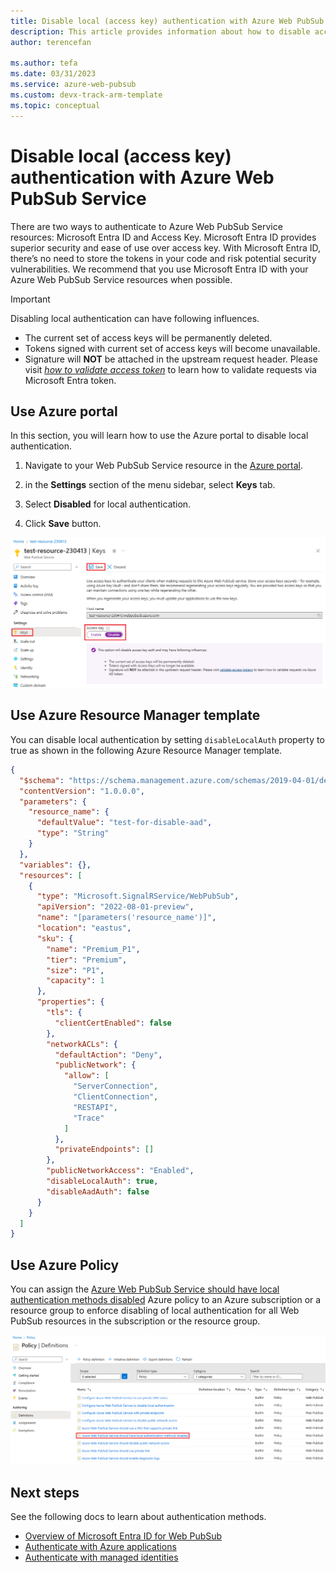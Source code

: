 ```yaml
---
title: Disable local (access key) authentication with Azure Web PubSub Service
description: This article provides information about how to disable access key authentication and use only Microsoft Entra authorization with Azure Web PubSub Service.
author: terencefan

ms.author: tefa
ms.date: 03/31/2023
ms.service: azure-web-pubsub
ms.custom: devx-track-arm-template
ms.topic: conceptual
---
```


# Disable local (access key) authentication with Azure Web PubSub Service

There are two ways to authenticate to Azure Web PubSub Service resources: Microsoft Entra ID and Access Key. Microsoft Entra ID provides superior security and ease of use over access key. With Microsoft Entra ID, there’s no need to store the tokens in your code and risk potential security vulnerabilities. We recommend that you use Microsoft Entra ID with your Azure Web PubSub Service resources when possible.

> [!IMPORTANT]
> Disabling local authentication can have following influences.
>
> - The current set of access keys will be permanently deleted.
> - Tokens signed with current set of access keys will become unavailable.
> - Signature will **NOT** be attached in the upstream request header. Please visit _[how to validate access token](./howto-use-managed-identity.md#validate-access-tokens)_ to learn how to validate requests via Microsoft Entra token.

## Use Azure portal

In this section, you will learn how to use the Azure portal to disable local authentication.

1. Navigate to your Web PubSub Service resource in the [Azure portal](https://portal.azure.com).

2. in the **Settings** section of the menu sidebar, select **Keys** tab.

3. Select **Disabled** for local authentication.

4. Click **Save** button.

![Screenshot of disabling local auth.](./media/howto-disable-local-auth/disable-local-auth.png)

## Use Azure Resource Manager template

You can disable local authentication by setting `disableLocalAuth` property to true as shown in the following Azure Resource Manager template.

```json
{
  "$schema": "https://schema.management.azure.com/schemas/2019-04-01/deploymentTemplate.json#",
  "contentVersion": "1.0.0.0",
  "parameters": {
    "resource_name": {
      "defaultValue": "test-for-disable-aad",
      "type": "String"
    }
  },
  "variables": {},
  "resources": [
    {
      "type": "Microsoft.SignalRService/WebPubSub",
      "apiVersion": "2022-08-01-preview",
      "name": "[parameters('resource_name')]",
      "location": "eastus",
      "sku": {
        "name": "Premium_P1",
        "tier": "Premium",
        "size": "P1",
        "capacity": 1
      },
      "properties": {
        "tls": {
          "clientCertEnabled": false
        },
        "networkACLs": {
          "defaultAction": "Deny",
          "publicNetwork": {
            "allow": [
              "ServerConnection",
              "ClientConnection",
              "RESTAPI",
              "Trace"
            ]
          },
          "privateEndpoints": []
        },
        "publicNetworkAccess": "Enabled",
        "disableLocalAuth": true,
        "disableAadAuth": false
      }
    }
  ]
}
```

## Use Azure Policy

You can assign the [Azure Web PubSub Service should have local authentication methods disabled](https://ms.portal.azure.com/#view/Microsoft_Azure_Policy/PolicyDetailBlade/definitionId/%2Fproviders%2FMicrosoft.Authorization%2FpolicyDefinitions%2Fb66ab71c-582d-4330-adfd-ac162e78691e) Azure policy to an Azure subscription or a resource group to enforce disabling of local authentication for all Web PubSub resources in the subscription or the resource group.

![Screenshot of disabling local auth policy.](./media/howto-disable-local-auth/disable-local-auth-policy.png)

## Next steps

See the following docs to learn about authentication methods.

- [Overview of Microsoft Entra ID for Web PubSub](concept-azure-ad-authorization.md)
- [Authenticate with Azure applications](./howto-authorize-from-application.md)
- [Authenticate with managed identities](./howto-authorize-from-managed-identity.md)
